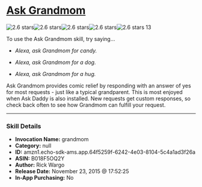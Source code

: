 # [Ask Grandmom](http://alexa.amazon.com/#skills/amzn1.echo-sdk-ams.app.64f5259f-6242-4e03-8104-5c4a1ad3f26a)
![2.6 stars](../../images/ic_star_black_18dp_1x.png)![2.6 stars](../../images/ic_star_black_18dp_1x.png)![2.6 stars](../../images/ic_star_half_black_18dp_1x.png)![2.6 stars](../../images/ic_star_border_black_18dp_1x.png)![2.6 stars](../../images/ic_star_border_black_18dp_1x.png) 13

To use the Ask Grandmom skill, try saying...

* *Alexa, ask Grandmom for candy.*

* *Alexa, ask Grandmom for a dog.*

* *Alexa, ask Grandmom for a hug.*

Ask Grandmom provides comic relief by responding with an answer of yes for most requests - just like a typical grandparent. This is most enjoyed when Ask Daddy is also installed. New requests get custom responses, so check back often to see how Grandmom can fulfill your request.

***

### Skill Details

* **Invocation Name:** grandmom
* **Category:** null
* **ID:** amzn1.echo-sdk-ams.app.64f5259f-6242-4e03-8104-5c4a1ad3f26a
* **ASIN:** B018F5OQ2Y
* **Author:** Rick Wargo
* **Release Date:** November 23, 2015 @ 17:52:25
* **In-App Purchasing:** No
